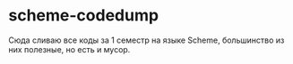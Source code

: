 # scheme-codedump
Сюда сливаю все коды за 1 семестр на языке Scheme, большинство из них полезные, но есть и мусор.
